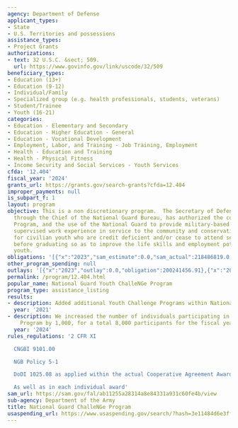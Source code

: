 ```yaml
---
agency: Department of Defense
applicant_types:
- State
- U.S. Territories and possessions
assistance_types:
- Project Grants
authorizations:
- text: 32 U.S.C. &sect; 509.
  url: https://www.govinfo.gov/link/uscode/32/509
beneficiary_types:
- Education (13+)
- Education (9-12)
- Individual/Family
- Specialized group (e.g. health professionals, students, veterans)
- Student/Trainee
- Youth (16-21)
categories:
- Education - Elementary and Secondary
- Education - Higher Education - General
- Education - Vocational Development
- Employment, Labor, and Training - Job Training, Employment
- Health - Education and Training
- Health - Physical Fitness
- Income Security and Social Services - Youth Services
cfda: '12.404'
fiscal_year: '2024'
grants_url: https://grants.gov/search-grants?cfda=12.404
improper_payments: null
is_subpart_f: 1
layout: program
objective: This is a non discretionary program.  The Secretary of Defense, acting
  through the Chief of the National Guard Bureau, has authorized the conduct of this
  Program, and the use of the National Guard to provide military-based training, including
  supervised work experience in service to the community and conservation projects,
  for civilian youth who are credit deficient and/or cease to attend secondary school
  before graduating so as to improve the life skills and employment potential of such
  youth.
obligations: '[{"x":"2023","sam_estimate":0.0,"sam_actual":218486819.0,"usa_spending_actual":218486819.04},{"x":"2024","sam_estimate":0.0,"sam_actual":172480861.0,"usa_spending_actual":172480860.67},{"x":"2025","sam_estimate":0.0,"sam_actual":22000000.0,"usa_spending_actual":1144952.2}]'
other_program_spending: null
outlays: '[{"x":"2023","outlay":0.0,"obligation":200241456.91},{"x":"2024","outlay":0.0,"obligation":173134316.5},{"x":"2025","outlay":0.0,"obligation":-2750000.0}]'
permalink: /program/12.404.html
popular_name: National Guard Youth ChalleNGe Program
program_type: assistance_listing
results:
- description: Added additional Youth Challenge Programs within National Guard
  year: '2021'
- description: We increased the number of individuals participating in the Youth ChalleNGe
    Program by 1,000, for a total 8,000 participants for the fiscal year.
  year: '2024'
rules_regulations: '2 CFR XI

  CNGBI 9101.00

  NGB Policy 5-1

  DoDI 1025.08 as applied within the actual Cooperative Agreement Award

  As well as in each individual award'
sam_url: https://sam.gov/fal/ab11255a28314a8e84331a931c60fe4b/view
sub-agency: Department of the Army
title: National Guard ChalleNGe Program
usaspending_url: https://www.usaspending.gov/search/?hash=3e11484d6e3ff13f8b2f3f51aab3639c
---
```

